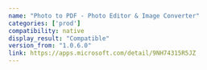 ```yaml
---
name: "Photo to PDF - Photo Editor & Image Converter"
categories: ['prod']
compatibility: native
display_result: "Compatible"
version_from: "1.0.6.0"
link: https://apps.microsoft.com/detail/9NH74315R5JZ
---
```

